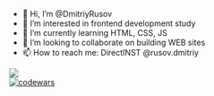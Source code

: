 - 👋 Hi, I’m @DmitriyRusov
- 👀 I’m interested in frontend development study
- 🌱 I’m currently learning HTML, CSS, JS
- 💞️ I’m looking to collaborate on building WEB sites
- 📫 How to reach me: DirectINST @rusov.dmitriy

<!---
DmitriyRusov/DmitriyRusov is a ✨ special ✨ repository because its `README.md` (this file) appears on your GitHub profile.
You can click the Preview link to take a look at your changes.
--->

![](https://komarev.com/ghpvc/?username=DmitriyRusov&color=blue&style=plastic)<br>
[![codewars](https://www.codewars.com/users/DmitriyRusov/badges/micro)](https://www.codewars.com/users/DmitriyRusov/)



